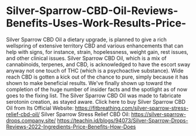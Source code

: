 # Silver-Sparrow-CBD-Oil-Reviews-Benefits-Uses-Work-Results-Price-
Silver Sparrow CBD Oil a dietary upgrade, is planned to give a rich wellspring of extensive territory CBD and various enhancements that can help with signs, for instance, strain, hopelessness, weight gain, rest issues, and other clinical issues. Silver Sparrow CBD Oil, which is a mix of cannabinoids, terpenes, and CBD, is acknowledged to have the escort sway anyway not one touch of THC (which is a psychoactive substance). Wide reach CBD is gotten a kick out of the chance to pure, simply because it has shown to make beneficial results. We've finally shown up toward the completion of the huge number of insider facts and the spotlight as of now goes to the fixing list. The Silver Sparrow CBD Oil was made to fabricate serotonin creation, as stayed aware. Click here to buy Silver Sparrow CBD Oil from Its Official Website: https://fitbreathing.com/silver-sparrow-stress-relief-cbd-oil/  Silver Sparrow Stress Relief CBD Oil: https://silver-sparrow-drops.company.site/  https://teachin.id/blogs/94073/Silver-Sparrow-Drops-Reviews-2022-Ingredients-Price-Benefits-How-Does
